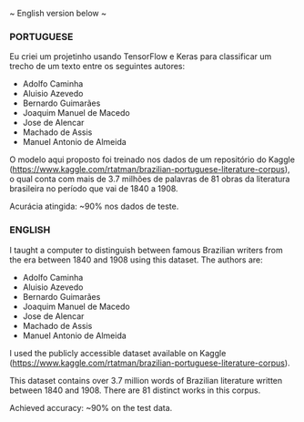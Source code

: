 ~ English version below ~

### PORTUGUESE
Eu criei um projetinho usando TensorFlow e Keras para classificar um trecho de um texto entre os seguintes autores: 
- Adolfo Caminha
- Aluisio Azevedo
- Bernardo Guimarães
- Joaquim Manuel de Macedo
- Jose de Alencar
- Machado de Assis
- Manuel Antonio de Almeida

O modelo aqui proposto foi treinado nos dados de um repositório do Kaggle (https://www.kaggle.com/rtatman/brazilian-portuguese-literature-corpus), o qual conta com mais de 3.7 milhões de palavras de 81 obras da literatura brasileira no período que vai de 1840 a 1908.

Acurácia atingida: ~90% nos dados de teste.


### ENGLISH
I taught a computer to distinguish between famous Brazilian writers from the era between 1840 and 1908 using this dataset. The authors are:

- Adolfo Caminha
- Aluisio Azevedo
- Bernardo Guimarães
- Joaquim Manuel de Macedo
- Jose de Alencar
- Machado de Assis
- Manuel Antonio de Almeida


I used the publicly accessible dataset available on Kaggle (https://www.kaggle.com/rtatman/brazilian-portuguese-literature-corpus).

This dataset contains over 3.7 million words of Brazilian literature written between 1840 and 1908. There are 81 distinct works in this corpus.

Achieved accuracy: ~90% on the test data.
